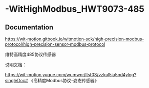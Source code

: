 # -WitHighModbus_HWT9073-485
## Documentation

https://wit-motion.gitbook.io/witmotion-sdk/high-precision-modbus-protocol/high-precision-sensor-modbus-protocol


维特高精度485协议传感器

说明文档：

https://wit-motion.yuque.com/wumwnr/ltst03/vzkul5ia5nd4ylng?singleDoc# 《高精度Modbus协议-姿态传感器》
